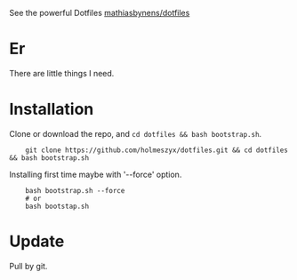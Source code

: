 
See the powerful Dotfiles [mathiasbynens/dotfiles](https://github.com/mathiasbynens/dotfiles)

# Er

There are little things I need.

# Installation

Clone or download the repo, and `cd dotfiles && bash bootstrap.sh`.

```
	git clone https://github.com/holmeszyx/dotfiles.git && cd dotfiles && bash bootstrap.sh
```

Installing first time maybe with '--force' option.

```
	bash bootstrap.sh --force
	# or
	bash bootstap.sh
```

# Update

Pull by git.

